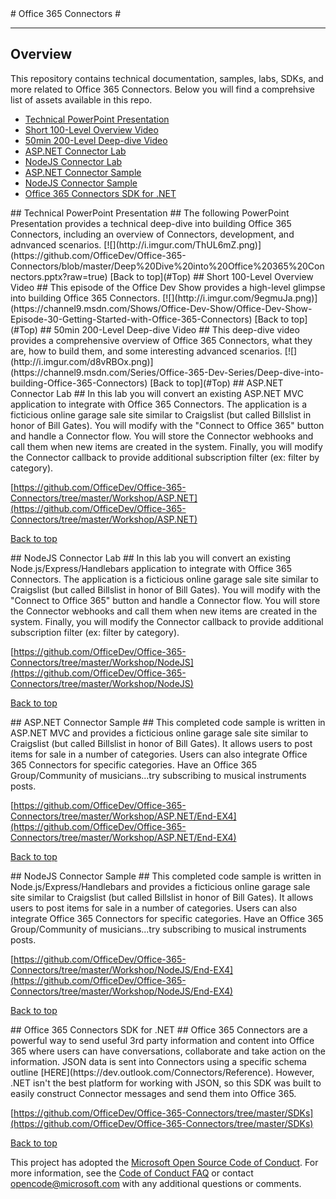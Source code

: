 <a name="Top" />
# Office 365 Connectors #

---

## Overview ##
This repository contains technical documentation, samples, labs, SDKs, and more related to Office 365 Connectors. Below you will find a comprehsive list of assets available in this repo.

- [Technical PowerPoint Presentation](#PPTX)
- [Short 100-Level Overview Video](#Vid1)
- [50min 200-Level Deep-dive Video](#Vid2)
- [ASP.NET Connector Lab](#AspLab)
- [NodeJS Connector Lab](#NodeLab)
- [ASP.NET Connector Sample](#AspSample)
- [NodeJS Connector Sample](#NodeSample)
- [Office 365 Connectors SDK for .NET](#ConnectorsSDK)


<a name="PPTX" />
## Technical PowerPoint Presentation ##
The following PowerPoint Presentation provides a technical deep-dive into building Office 365 Connectors, including an overview of Connectors, development, and adnvanced scenarios.
[![](http://i.imgur.com/ThUL6mZ.png)](https://github.com/OfficeDev/Office-365-Connectors/blob/master/Deep%20Dive%20into%20Office%20365%20Connectors.pptx?raw=true)
[Back to top](#Top)

<a name="Vid1" />
## Short 100-Level Overview Video ##
This episode of the Office Dev Show provides a high-level glimpse into building Office 365 Connectors.
[![](http://i.imgur.com/9egmuJa.png)](https://channel9.msdn.com/Shows/Office-Dev-Show/Office-Dev-Show-Episode-30-Getting-Started-with-Office-365-Connectors)
[Back to top](#Top)

<a name="Vid2" />
## 50min 200-Level Deep-dive Video ##
This deep-dive video provides a comprehensive overview of Office 365 Connectors, what they are, how to build them, and some interesting advanced scenarios.
[![](http://i.imgur.com/d8vRBOx.png)](https://channel9.msdn.com/Series/Office-365-Dev-Series/Deep-dive-into-building-Office-365-Connectors)
[Back to top](#Top)

<a name="AspLab" />
## ASP.NET Connector Lab ##
In this lab you will convert an existing ASP.NET MVC application to integrate with Office 365 Connectors. The application is a ficticious online garage sale site similar to Craigslist (but called Billslist in honor of Bill Gates). You will modify with the "Connect to Office 365" button and handle a Connector flow. You will store the Connector webhooks and call them when new items are created in the system. Finally, you will modify the Connector callback to provide additional subscription filter (ex: filter by category). 

[https://github.com/OfficeDev/Office-365-Connectors/tree/master/Workshop/ASP.NET](https://github.com/OfficeDev/Office-365-Connectors/tree/master/Workshop/ASP.NET)

[Back to top](#Top)

<a name="NodeLab" />
## NodeJS Connector Lab ##
In this lab you will convert an existing Node.js/Express/Handlebars application to integrate with Office 365 Connectors. The application is a ficticious online garage sale site similar to Craigslist (but called Billslist in honor of Bill Gates). You will modify with the "Connect to Office 365" button and handle a Connector flow. You will store the Connector webhooks and call them when new items are created in the system. Finally, you will modify the Connector callback to provide additional subscription filter (ex: filter by category).

[https://github.com/OfficeDev/Office-365-Connectors/tree/master/Workshop/NodeJS](https://github.com/OfficeDev/Office-365-Connectors/tree/master/Workshop/NodeJS)

[Back to top](#Top)

<a name="AspSample" />
## ASP.NET Connector Sample ##
This completed code sample is written in ASP.NET MVC and provides a ficticious online garage sale site similar to Craigslist (but called Billslist in honor of Bill Gates). It allows users to post items for sale in a number of categories. Users can also integrate Office 365 Connectors for specific categories. Have an Office 365 Group/Community of musicians...try subscribing to musical instruments posts.

[https://github.com/OfficeDev/Office-365-Connectors/tree/master/Workshop/ASP.NET/End-EX4](https://github.com/OfficeDev/Office-365-Connectors/tree/master/Workshop/ASP.NET/End-EX4)

[Back to top](#Top)

<a name="NodeSample" />
## NodeJS Connector Sample ##
This completed code sample is written in Node.js/Express/Handlebars and provides a ficticious online garage sale site similar to Craigslist (but called Billslist in honor of Bill Gates). It allows users to post items for sale in a number of categories. Users can also integrate Office 365 Connectors for specific categories. Have an Office 365 Group/Community of musicians...try subscribing to musical instruments posts.

[https://github.com/OfficeDev/Office-365-Connectors/tree/master/Workshop/NodeJS/End-EX4](https://github.com/OfficeDev/Office-365-Connectors/tree/master/Workshop/NodeJS/End-EX4)

[Back to top](#Top)

<a name="ConnectorsSDK" />
## Office 365 Connectors SDK for .NET ##
Office 365 Connectors are a powerful way to send useful 3rd party information and content into Office 365 where users can have conversations, collaborate and take action on the information. JSON data is sent into Connectors using a specific schema outline [HERE](https://dev.outlook.com/Connectors/Reference). However, .NET isn't the best platform for working with JSON, so this SDK was built to easily construct Connector messages and send them into Office 365.

[https://github.com/OfficeDev/Office-365-Connectors/tree/master/SDKs](https://github.com/OfficeDev/Office-365-Connectors/tree/master/SDKs)

[Back to top](#Top)


This project has adopted the [Microsoft Open Source Code of Conduct](https://opensource.microsoft.com/codeofconduct/). For more information, see the [Code of Conduct FAQ](https://opensource.microsoft.com/codeofconduct/faq/) or contact [opencode@microsoft.com](mailto:opencode@microsoft.com) with any additional questions or comments.

